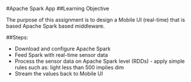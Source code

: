 #Apache Spark App
##Learning Objective

The purpose of this assignment is to design a Mobile UI (real-time) that is based Apache Spark based middleware. 

##Steps:

* Download and configure Apache Spark
* Feed Spark with real-time sensor data
* Process the sensor data on Apache Spark level (RDDs) - apply simple rules such as: light less than 500 implies dim
* Stream the values back to Mobile UI
